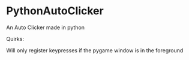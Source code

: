 # PythonAutoClicker
An Auto Clicker made in python

Quirks:

Will only register keypresses if the pygame window is in the foreground
